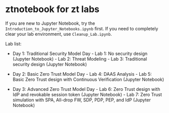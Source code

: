 # ztnotebook for zt labs

If you are new to Jupyter Notebook, try the `Introduction_to_Jupyter_Notebooks.ipynb` first.
If you need to completely clear your lab environment, use `Cleanup_Lab.ipynb`.

Lab list:

- Day 1: Traditional Security Model Day
        - Lab 1: No security design (Jupyter Notebook)
        - Lab 2: Threat Modeling
        - Lab 3: Traditional security design (Jupyter Notebook)

- Day 2: Basic Zero Trust Model Day
        - Lab 4: DAAS Analysis
        - Lab 5: Basic Zero Trust design with Continuous Verification (Jupyter Notebook)

- Day 3: Advanced Zero Trust Model Day
        - Lab 6: Zero Trust design with IdP and revokable session token (Jupyter Notebook)
        - Lab 7: Zero Trust simulation with SPA, All-drop FW, SDP, PDP, PEP, and IdP (Jupyter Notebook)
